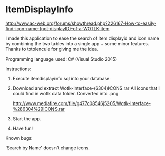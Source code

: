 # ItemDisplayInfo
http://www.ac-web.org/forums/showthread.php?226167-How-to-easily-find-icon-name-(not-displayID)-of-a-WOTLK-item

I made this application to ease the search of item displayid and icon name
by combining the two tables into a single app + some minor features.
Thanks to totolencule for giving me the idea.

Programming language used: C# (Visual Studio 2015)

Instructions:

1. Execute itemdisplayinfo.sql into your database

2. Download and extract Wotlk-Interface-(6304)ICONS.rar
    All icons that I could find in wotlk data folder.
    Converted into .png
    
    http://www.mediafire.com/file/g477c08546j5205/Wotlk-Interface-%286304%29ICONS.rar

3. Start the app.

4. Have fun!

Known bugs:

'Search by Name' doesn't change icons. 
